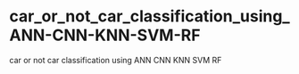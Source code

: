 # car_or_not_car_classification_using_ANN-CNN-KNN-SVM-RF
car or not car classification using ANN CNN KNN SVM RF
